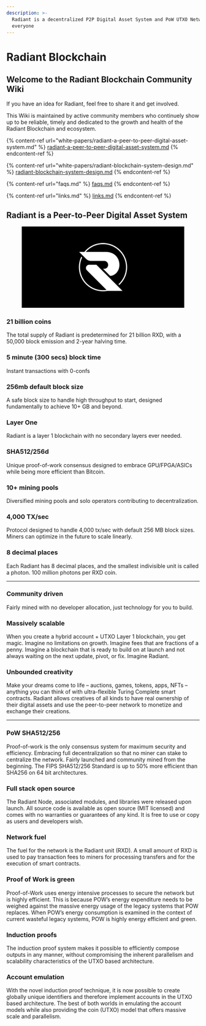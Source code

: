 ```yaml
---
description: >-
  Radiant is a decentralized P2P Digital Asset System and PoW UTXO Network for
  everyone
---
```


# Radiant Blockchain

## Welcome to the Radiant Blockchain Community Wiki

If you have an idea for Radiant, feel free to share it and get involved.

This Wiki is maintained by active community members who continuely show up to be reliable, timely and dedicated to the growth and health of the Radiant Blockchain and ecosystem.

{% content-ref url="white-papers/radiant-a-peer-to-peer-digital-asset-system.md" %}
[radiant-a-peer-to-peer-digital-asset-system.md](white-papers/radiant-a-peer-to-peer-digital-asset-system.md)
{% endcontent-ref %}

{% content-ref url="white-papers/radiant-blockchain-system-design.md" %}
[radiant-blockchain-system-design.md](white-papers/radiant-blockchain-system-design.md)
{% endcontent-ref %}

{% content-ref url="faqs.md" %}
[faqs.md](faqs.md)
{% endcontent-ref %}

{% content-ref url="links.md" %}
[links.md](links.md)
{% endcontent-ref %}

## Radiant is a Peer-to-Peer Digital Asset System

<figure><img src=".gitbook/assets/rxd-social-preview.png" alt=""><figcaption></figcaption></figure>

### 21 billion coins

The total supply of Radiant is predetermined for 21 billion RXD, with a 50,000 block emission and 2-year halving time.

### 5 minute (300 secs) block time

Instant transactions with 0-confs

### 256mb default block size

A safe block size to handle high throughput to start, designed fundamentally to achieve 10+ GB and beyond.

### Layer One

Radiant is a layer 1 blockchain with no secondary layers ever needed.

### SHA512/256d

Unique proof-of-work consensus designed to embrace GPU/FPGA/ASICs while being more efficient than Bitcoin.

### 10+ mining pools

Diversified mining pools and solo operators contributing to decentralization.

### 4,000 TX/sec

Protocol designed to handle 4,000 tx/sec with default 256 MB block sizes. Miners can optimize in the future to scale linearly.

### 8 decimal places

Each Radiant has 8 decimal places, and the smallest indivisible unit is called a photon. 100 million photons per RXD coin.

***

### Community driven

Fairly mined with no developer allocation, just technology for you to build.

### Massively scalable

When you create a hybrid account + UTXO Layer 1 blockchain, you get magic. Imagine no limitations on growth. Imagine fees that are fractions of a penny. Imagine a blockchain that is ready to build on at launch and not always waiting on the next update, pivot, or fix. Imagine Radiant.

### Unbounded creativity

Make your dreams come to life – auctions, games, tokens, apps, NFTs – anything you can think of with ultra-flexible Turing Complete smart contracts. Radiant allows creatives of all kinds to have real ownership of their digital assets and use the peer-to-peer network to monetize and exchange their creations.

***

### PoW SHA512/256

Proof-of-work is the only consensus system for maximum security and efficiency. Embracing full decentralization so that no miner can stake to centralize the network. Fairly launched and community mined from the beginning. The FIPS SHA512/256 Standard is up to 50% more efficient than SHA256 on 64 bit architectures.

### Full stack open source

The Radiant Node, associated modules, and libraries were released upon launch. All source code is available as open source (MIT licensed) and comes with no warranties or guarantees of any kind. It is free to use or copy as users and developers wish.

### Network fuel

The fuel for the network is the Radiant unit (RXD). A small amount of RXD is used to pay transaction fees to miners for processing transfers and for the execution of smart contracts.

### Proof of Work is green

Proof-of-Work uses energy intensive processes to secure the network but is highly efficient. This is because POW’s energy expenditure needs to be weighed against the massive energy usage of the legacy systems that POW replaces. When POW’s energy consumption is examined in the context of current wasteful legacy systems, POW is highly energy efficient and green.

### Induction proofs

The induction proof system makes it possible to efficiently compose outputs in any manner, without compromising the inherent parallelism and scalability characteristics of the UTXO based architecture.

### Account emulation

With the novel induction proof technique, it is now possible to create globally unique identifiers and therefore implement accounts in the UTXO based architecture. The best of both worlds in emulating the account models while also providing the coin (UTXO) model that offers massive scale and parallelism.
